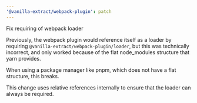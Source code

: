 ```yaml
---
'@vanilla-extract/webpack-plugin': patch
---
```


Fix requiring of webpack loader

Previously, the webpack plugin would reference itself as a loader by requiring `@vanilla-extract/webpack-plugin/loader`, but this was technically incorrect, and only worked because of the flat node_modules structure that yarn provides.

When using a package manager like pnpm, which does not have a flat structure, this breaks.

This change uses relative references internally to ensure that the loader can always be required.